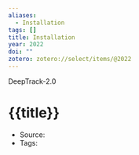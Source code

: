 ```yaml
---
aliases:
  - Installation
tags: []
title: Installation
year: 2022
doi: ""
zotero: zotero://select/items/@2022
---
```

<!-- START_ABSTRACT -->
DeepTrack-2.0
<!-- END_ABSTRACT -->

<!-- START_TEMPLATE -->
# {{title}}

- Source:
- Tags: 
<!-- END_TEMPLATE -->